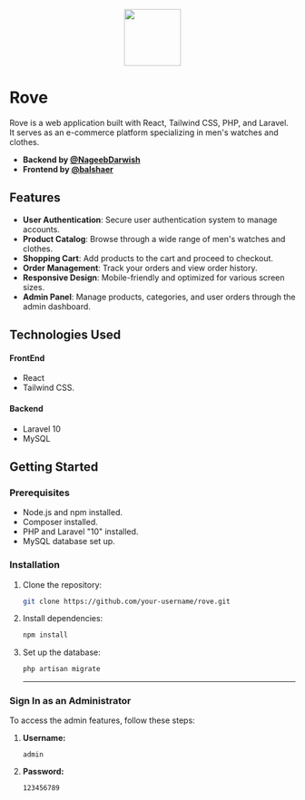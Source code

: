 <p align="center">

<img  hegiht="100" width="100" src="https://cdn.dribbble.com/userupload/13193859/file/original-47dbb18405c596aebf5dfb8fd7b88beb.png?resize=400x400"  />

</p>

# Rove

Rove is a web application built with React, Tailwind CSS, PHP, and Laravel. It serves as an e-commerce platform specializing in men's watches and clothes.

- **Backend by [@NageebDarwish](https://github.com/NageebDarwish)**
- **Frontend by [@balshaer](https://github.com/balshaer)**

## Features

- **User Authentication**: Secure user authentication system to manage accounts.
- **Product Catalog**: Browse through a wide range of men's watches and clothes.
- **Shopping Cart**: Add products to the cart and proceed to checkout.
- **Order Management**: Track your orders and view order history.
- **Responsive Design**: Mobile-friendly and optimized for various screen sizes.
- **Admin Panel**: Manage products, categories, and user orders through the admin dashboard.

## Technologies Used

#### FrontEnd

- React
- Tailwind CSS.

#### Backend

- Laravel 10
- MySQL

## Getting Started

### Prerequisites

- Node.js and npm installed.
- Composer installed.
- PHP and Laravel "10" installed.
- MySQL database set up.

### Installation

1. Clone the repository:

   ```bash
   git clone https://github.com/your-username/rove.git
   ```

1. Install dependencies:

   ```bash
   npm install
   ```

1. Set up the database:

   ```bash
   php artisan migrate
   ```

   <hr/>

### Sign In as an Administrator

To access the admin features, follow these steps:

1. **Username:**

   ```plaintext
   admin
   ```

1. **Password:**

   ```plaintext
   123456789
   ```
